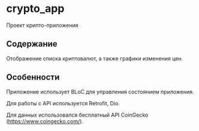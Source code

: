 # crypto_app

Проект крипто-приложения

## Содержание

Отображение списка криптовалют, а также графики изменения цен.


## Особенности
Приложение использует BLoC для управления состоянием приложения.

Для работы с API используется Retrofit, Dio.

Для данных использовался бесплатный API CoinGecko (https://www.coingecko.com/).

